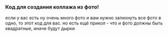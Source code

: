 ### Код для создания коллажа из фото!

если у вас есть ну очень много фото и вам нужно запихнуть все фото в одно, то этот код для вас. но есть ещё прикол - что и фото должны быть квадратные, иначе будут дырки
